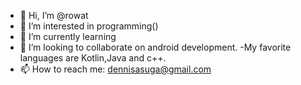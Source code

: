 - 👋 Hi, I’m @rowat
- 👀 I’m interested in programming()
- 🌱 I’m currently learning
- 💞️ I’m looking to collaborate on android development.
-My favorite languages are Kotlin,Java and c++.
- 📫 How to reach me: dennisasuga@gmail.com

<!---
rowat/rowat is a ✨ special ✨ repository because its `README.md` (this file) appears on your GitHub profile.
You can click the Preview link to take a look at your changes.
--->
